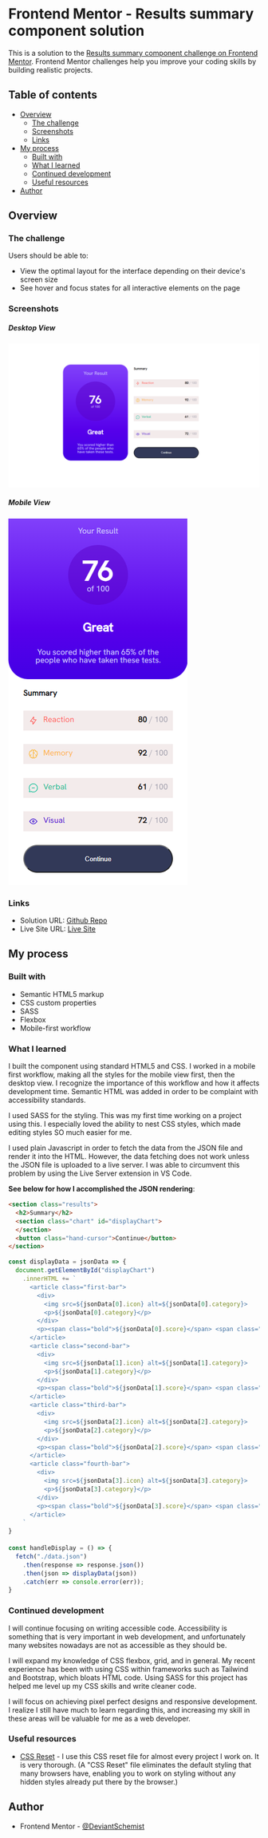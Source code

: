 # Frontend Mentor - Results summary component solution

This is a solution to the [Results summary component challenge on Frontend Mentor](https://www.frontendmentor.io/challenges/results-summary-component-CE_K6s0maV). Frontend Mentor challenges help you improve your coding skills by building realistic projects. 

## Table of contents

- [Overview](#overview)
  - [The challenge](#the-challenge)
  - [Screenshots](#screenshots)
  - [Links](#links)
- [My process](#my-process)
  - [Built with](#built-with)
  - [What I learned](#what-i-learned)
  - [Continued development](#continued-development)
  - [Useful resources](#useful-resources)
- [Author](#author)

## Overview

### The challenge

Users should be able to:

- View the optimal layout for the interface depending on their device's screen size
- See hover and focus states for all interactive elements on the page

### Screenshots

##### Desktop View

![Desktop View](./assets/images/desktopscreenshot.png)


##### Mobile View

![Mobile View](./assets/images/mobilescreenshot.png)


### Links

- Solution URL: [Github Repo](https://github.com/DeviantSchemist/resultssummarycomponent)
- Live Site URL: [Live Site](https://sparkling-longma-26c3c3.netlify.app/)

## My process

### Built with

- Semantic HTML5 markup
- CSS custom properties
- SASS
- Flexbox
- Mobile-first workflow

### What I learned

I built the component using standard HTML5 and CSS. I worked in a mobile first workflow, making all the styles for the mobile view first, then the desktop view. I recognize the importance of this workflow and how it affects development time. Semantic HTML was added in order to be complaint with accessibility standards.

I used SASS for the styling. This was my first time working on a project using this. I especially loved the ability to nest CSS styles, which made editing styles SO much easier for me.

I used plain Javascript in order to fetch the data from the JSON file and render it into the HTML. However, the data fetching does not work unless the JSON file is uploaded to a live server. I was able to circumvent this problem by using the Live Server extension in VS Code.

**See below for how I accomplished the JSON rendering**:

```html
<section class="results">
  <h2>Summary</h2>
  <section class="chart" id="displayChart">
  </section>
  <button class="hand-cursor">Continue</button>
</section>
```

```js
const displayData = jsonData => {
  document.getElementById("displayChart")
    .innerHTML += `
      <article class="first-bar">
        <div>
          <img src=${jsonData[0].icon} alt=${jsonData[0].category}>
          <p>${jsonData[0].category}</p>
        </div>
        <p><span class="bold">${jsonData[0].score}</span> <span class="light-navy">/ 100</span></p>
      </article>
      <article class="second-bar">
        <div>
          <img src=${jsonData[1].icon} alt=${jsonData[1].category}>
          <p>${jsonData[1].category}</p>
        </div>  
        <p><span class="bold">${jsonData[1].score}</span> <span class="light-navy">/ 100</span></p>
      </article>
      <article class="third-bar">
        <div>
          <img src=${jsonData[2].icon} alt=${jsonData[2].category}>
          <p>${jsonData[2].category}</p>
        </div>
        <p><span class="bold">${jsonData[2].score}</span> <span class="light-navy">/ 100</span></p>  
      </article>
      <article class="fourth-bar">
        <div>
          <img src=${jsonData[3].icon} alt=${jsonData[3].category}>
          <p>${jsonData[3].category}</p>
        </div>
        <p><span class="bold">${jsonData[3].score}</span> <span class="light-navy">/ 100</span></p>  
      </article>
    `
}

const handleDisplay = () => {
  fetch("./data.json")
    .then(response => response.json())
    .then(json => displayData(json))
    .catch(err => console.error(err));
}
```


### Continued development

I will continue focusing on writing accessible code. Accessibility is something that is very important in web development, and unfortunately many websites nowadays are not as accessible as they should be.

I will expand my knowledge of CSS flexbox, grid, and in general. My recent experience has been with using CSS within frameworks such as Tailwind and Bootstrap, which bloats HTML code. Using SASS for this project has helped me level up my CSS skills and write cleaner code.

I will focus on achieving pixel perfect designs and responsive development. I realize I still have much to learn regarding this, and increasing my skill in these areas will be valuable for me as a web developer.

### Useful resources

- [CSS Reset](https://meyerweb.com/eric/tools/css/reset/) - I use this CSS reset file for almost every project I work on. It is very thorough. (A "CSS Reset" file eliminates the default styling that many browsers have, enabling you to work on styling without any hidden styles already put there by the browser.)

## Author

- Frontend Mentor - [@DeviantSchemist](https://www.frontendmentor.io/profile/DeviantSchemist)
